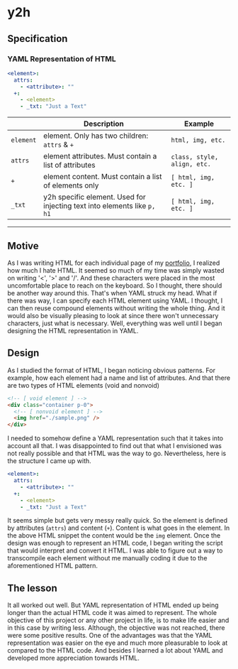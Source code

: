 # y2h

## Specification

### YAML Representation of HTML

```yaml
<element>:
  attrs:
    - <attribute>: ""
  +:
    - <element>
    - _txt: "Just a Text"
```

|           | Description                                                              | Example                     |
| --------- | ------------------------------------------------------------------------ | --------------------------- |
| `element` | element. Only has two children: `attrs` & `+`                            | `html, img, etc.`           |
| `attrs`   | element attributes. Must contain a list of attributes                    | `class, style, align, etc.` |
| `+`       | element content. Must contain a list of elements only                    | `[ html, img, etc. ]`       |
| `_txt`    | y2h specific element. Used for injecting text into elements like `p, h1` | `[ html, img, etc. ]`       |

---

## Motive

As I was writing HTML for each individual page of my
[portfolio](https://github.com/ajilk/ajilk.github.io), I realized how much I
hate HTML. It seemed so much of my time was simply wasted on writing '<', '>'
and '/'. And these characters were placed in the most uncomfortable place to
reach on the keyboard. So I thought, there should be another way around this.
That's when YAML struck my head. What if there was way, I can specify each
HTML element using YAML. I thought, I can then reuse compound elements without
writing the whole thing. And it would also be visually pleasing to look at since
there won't unnecessary characters, just what is necessary. Well, everything
was well until I began designing the HTML representation in YAML.

## Design

As I studied the format of HTML, I began noticing obvious patterns. For
example, how each element had a name and list of attributes. And that there
are two types of HTML elements (void and nonvoid)

```html
<!-- [ void element ] -->
<div class="container p-0">
  <!-- [ nonvoid element ] -->
  <img href="./sample.png" />
</div>
```

I needed to somehow define a YAML representation such that it takes into
account all that. I was disappointed to find out that what I envisioned was not
really possible and that HTML was the way to go. Nevertheless, here is the
structure I came up with.

```yaml
<element>:
  attrs:
    - <attribute>: ""
  +:
    - <element>
    - _txt: "Just a Text"
```

It seems simple but gets very messy really quick. So the element is defined
by attributes (`attrs`) and content (`+`). Content is what goes in the
element. In the above HTML snippet the content would be the `img` element.
Once the design was enough to represent an HTML code, I began writing the
script that would interpret and convert it HTML. I was able to figure out a
way to transcompile each element without me manually coding it due to the
aforementioned HTML pattern.

## The lesson

It all worked out well. But YAML representation of HTML ended up being longer
than the actual HTML code it was aimed to represent. The whole objective of
this project or any other project in life, is to make life easier and in this
case by writing less. Although, the objective was not reached, there were
some positive results. One of the advantages was that the YAML representation
was easier on the eye and much more pleasurable to look at compared to the
HTML code. And besides I learned a lot about YAML and developed more
appreciation towards HTML.
